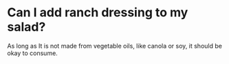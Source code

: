 # Can I add ranch dressing to my salad?

As long as It is not made from vegetable oils, like canola or soy, it should be okay to consume.